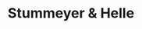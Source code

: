 ---
title: "Stummeyer & Helle"
url: /apelern/stummeyer-und-helle-soldorfer-strasse/
shop: Bäckerei
---